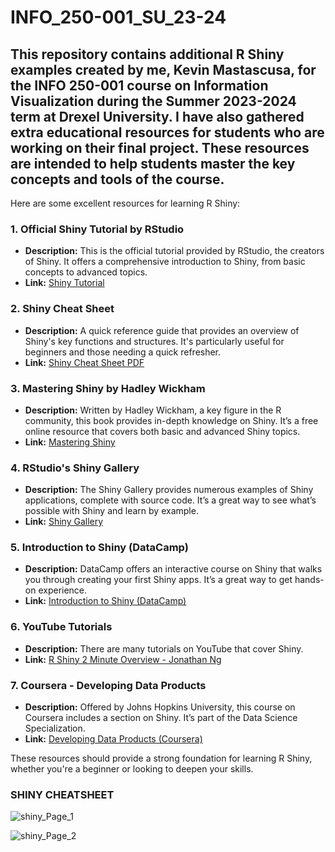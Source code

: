 # INFO_250-001_SU_23-24
This repository contains additional R Shiny examples created by me, Kevin Mastascusa, for the INFO 250-001 course on Information Visualization during the Summer 2023-2024 term at Drexel University. I have also gathered extra educational resources for students who are working on their final project. These resources are intended to help students master the key concepts and tools of the course.
---

Here are some excellent resources for learning R Shiny:

### 1. **Official Shiny Tutorial by RStudio**
   - **Description:** This is the official tutorial provided by RStudio, the creators of Shiny. It offers a comprehensive introduction to Shiny, from basic concepts to advanced topics.
   - **Link:** [Shiny Tutorial](https://shiny.rstudio.com/tutorial/)

### 2. **Shiny Cheat Sheet**
   - **Description:** A quick reference guide that provides an overview of Shiny's key functions and structures. It's particularly useful for beginners and those needing a quick refresher.
   - **Link:** [Shiny Cheat Sheet PDF](https://github.com/rstudio/cheatsheets/blob/main/shiny.pdf)

### 3. **Mastering Shiny by Hadley Wickham**
   - **Description:** Written by Hadley Wickham, a key figure in the R community, this book provides in-depth knowledge on Shiny. It’s a free online resource that covers both basic and advanced Shiny topics.
   - **Link:** [Mastering Shiny](https://mastering-shiny.org/)

### 4. **RStudio's Shiny Gallery**
   - **Description:** The Shiny Gallery provides numerous examples of Shiny applications, complete with source code. It’s a great way to see what’s possible with Shiny and learn by example.
   - **Link:** [Shiny Gallery](https://shiny.posit.co/r/gallery/)

### 5. **Introduction to Shiny (DataCamp)**
   - **Description:** DataCamp offers an interactive course on Shiny that walks you through creating your first Shiny apps. It’s a great way to get hands-on experience.
   - **Link:** [Introduction to Shiny (DataCamp)](https://www.datacamp.com/courses/building-web-applications-in-r-with-shiny)


### 6. **YouTube Tutorials**
   - **Description:** There are many tutorials on YouTube that cover Shiny.
   - **Link:** [R Shiny 2 Minute Overview - Jonathan Ng](https://youtu.be/HVa42mJYppE)

### 7. **Coursera - Developing Data Products**
   - **Description:** Offered by Johns Hopkins University, this course on Coursera includes a section on Shiny. It’s part of the Data Science Specialization.
   - **Link:** [Developing Data Products (Coursera)](https://www.coursera.org/learn/data-products)

These resources should provide a strong foundation for learning R Shiny, whether you're a beginner or looking to deepen your skills.

### SHINY CHEATSHEET
![shiny_Page_1](https://github.com/user-attachments/assets/d9eaa029-5182-4426-89a8-2f665e664faf)

![shiny_Page_2](https://github.com/user-attachments/assets/73a94f05-58b1-4ea2-a420-8d0a709bc240)

